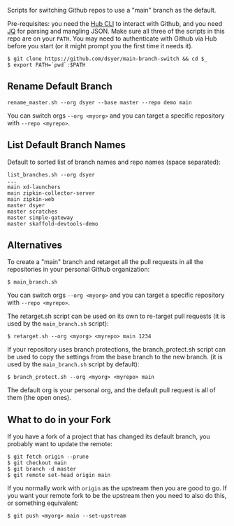 Scripts for switching Github repos to use a "main" branch as the default.

Pre-requisites: you need the [Hub CLI](https://hub.github.com/) to interact with Github, and you need [JQ](https://stedolan.github.io/jq/) for parsing and mangling JSON. Make sure all three of the scripts in this repo are on your `PATH`. You may need to authenticate with Github via Hub before you start (or it might prompt you the first time it needs it).

```
$ git clone https://github.com/dsyer/main-branch-switch && cd $_
$ export PATH=`pwd`:$PATH
```

## Rename Default Branch

```
rename_master.sh --org dsyer --base master --repo demo main
```

You can switch orgs `--org <myorg>` and you can target a specific repository with `--repo <myrepo>`.

## List Default Branch Names

Default to sorted list of branch names and repo names (space separated):

```
list_branches.sh --org dsyer
...
main xd-launchers
main zipkin-collector-server
main zipkin-web
master dsyer
master scratches
master simple-gateway
master skaffold-devtools-demo
```

## Alternatives

To create a "main" branch and retarget all the pull requests in all the repositories in your personal Github organization:

```
$ main_branch.sh
```

You can switch orgs `--org <myorg>` and you can target a specific repository with `--repo <myrepo>`.

The retarget.sh script can be used on its own to re-target pull requests (it is used by the `main_branch.sh` script):

```
$ retarget.sh --org <myorg> <myrepo> main 1234
```

If your repository uses branch protections, the branch_protect.sh script can be used to copy the settings from the base branch to the new branch. (it is used by the `main_branch.sh` script by default):

```
$ branch_protect.sh --org <myorg> <myrepo> main 
```

The default org is your personal org, and the default pull request is all of them (the open ones).

## What to do in your Fork

If you have a fork of a project that has changed its default branch, you probably want to update the remote:

```
$ git fetch origin --prune
$ git checkout main
$ git branch -d master
$ git remote set-head origin main
```

If you normally work with `origin` as the upstream then you are good to go. If you want your remote fork to be the upstream then you need to also do this, or something equivalent:

```
$ git push <myorg> main --set-upstream
```

